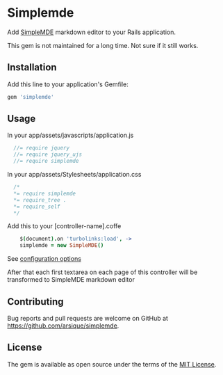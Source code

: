 # Simplemde

Add [SimpleMDE](https://simplemde.com/) markdown editor to your Rails application.

This gem is not maintained for a long time. Not sure if it still works.

## Installation

Add this line to your application's Gemfile:

```ruby
gem 'simplemde'
```

## Usage

In your app/assets/javascripts/application.js

```javascript
  //= require jquery
  //= require jquery_ujs
  //= require simplemde
```

In your app/assets/Stylesheets/application.css

```css
  /*
  *= require simplemde
  *= require_tree .
  *= require_self
  */
```

Add this to your [controller-name].coffe

```coffeescript
    $(document).on 'turbolinks:load', ->
    simplemde = new SimpleMDE()
```
See [configuration options](https://github.com/NextStepWebs/simplemde-markdown-editor#configuration)

After that each first textarea on each page of this controller will be transformed to SimpleMDE markdown editor

## Contributing

Bug reports and pull requests are welcome on GitHub at https://github.com/arsique/simplemde.


## License

The gem is available as open source under the terms of the [MIT License](http://opensource.org/licenses/MIT).
